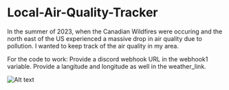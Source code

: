# Local-Air-Quality-Tracker
In the summer of 2023, when the Canadian Wildfires were occuring and the north east of the US experienced a massive drop in air quality due to pollution. I wanted to keep track of the air quality in my area.

For the code to work:
Provide a discord webhook URL in the webhook1 variable.
Provide a langitude and longitude as well in the weather_link.

![Alt text](<img width="553" alt="Screenshot 2023-06-07 at 9 20 44 PM" src="https://github.com/RickBhattacharya1/Local-Air-Quality-Tracker/assets/135925789/7b00ccd5-947a-4081-a9e3-6993892d4dc6">
)
